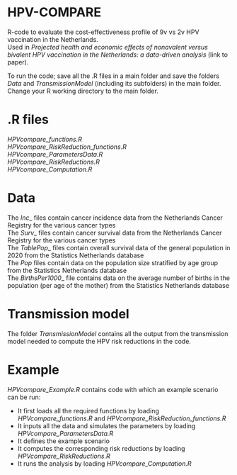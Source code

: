# HPV-COMPARE
R-code to evaluate the cost-effectiveness profile of 9v vs 2v HPV vaccination in the Netherlands. \
Used in _Projected health and economic effects of nonavalent versus bivalent HPV vaccination in the Netherlands: a data-driven analysis_ (link to paper).

To run the code; save all the .R files in a main folder and save the folders _Data_ and _TransmissionModel_ (including its subfolders) in the main folder.
Change your R working directory to the main folder. 

# .R files
_HPVcompare_functions.R_ \
_HPVcompare_RiskReduction_functions.R_ \
_HPVcompare_ParametersData.R_ \
_HPVcompare_RiskReductions.R_ \
_HPVcompare_Computation.R_

# Data
The _Inc__ files contain cancer incidence data from the Netherlands Cancer Registry for the various cancer types \
The _Surv__ files contain cancer survival data from the Netherlands Cancer Registry for the various cancer types \
The _TablePop__ files contain overall survival data of the general population in 2020 from the Statistics Netherlands database \
The _Pop_ files contain data on the population size stratified by age group from the Statistics Netherlands database \
The _BirthsPer1000__ file contains data on the average number of births in the population (per age of the mother) from the Statistics Netherlands database

# Transmission model
The folder _TransmissionModel_ contains all the output from the transmission model needed to compute the HPV risk reductions in the code. 

# Example
_HPVcompare_Example.R_ contains code with which an example scenario can be run:
- It first loads all the required functions by loading _HPVcompare_functions.R_ and _HPVcompare_RiskReduction_functions.R_
- It inputs all the data and simulates the parameters by loading _HPVcompare_ParametersData.R_
- It defines the example scenario
- It computes the corresponding risk reductions by loading _HPVcompare_RiskReductions.R_
- It runs the analysis by loading _HPVcompare_Computation.R_
